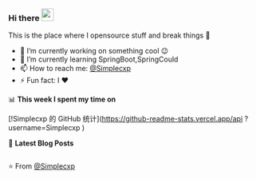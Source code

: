 ### Hi there <a href="https://www.gautamkrishnar.com/"><img src="https://media.giphy.com/media/hvRJCLFzcasrR4ia7z/giphy.gif" width="25px"></a>
This is the place where I opensource stuff and break things :rofl:

- 🔭 I’m currently working on something cool :wink:
- 🌱 I’m currently learning SpringBoot,SpringCould
- 📫 How to reach me: <a rel="me" href="https://github.com/Simplecxp">@Simplecxp</a>
- ⚡ Fun fact: I :heart:

📊 **This week I spent my time on**

[!Simplecxp 的 GitHub 统计](https://github-readme-stats.vercel.app/api ?username=Simplecxp )

📕 **Latest Blog Posts**
<!-- BLOG-POST-LIST:START -->

<!-- BLOG-POST-LIST:END -->

<img src='https://profile-counter.glitch.me/gautamkrishnar/count.svg' width='0px'>


⭐️ From [@Simplecxp](https://github.com/Simplecxp)
